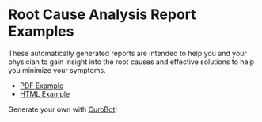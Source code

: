 # Root Cause Analysis Report Examples

These automatically generated reports are intended to help you and your physician to gain insight into the root causes and effective solutions to help you minimize your symptoms.

- [PDF Example](root-cause-analysis-overall-mood-example.pdf)
- [HTML Example](index.html)

Generate your own with [CuroBot](https://app.curedao.org)!

